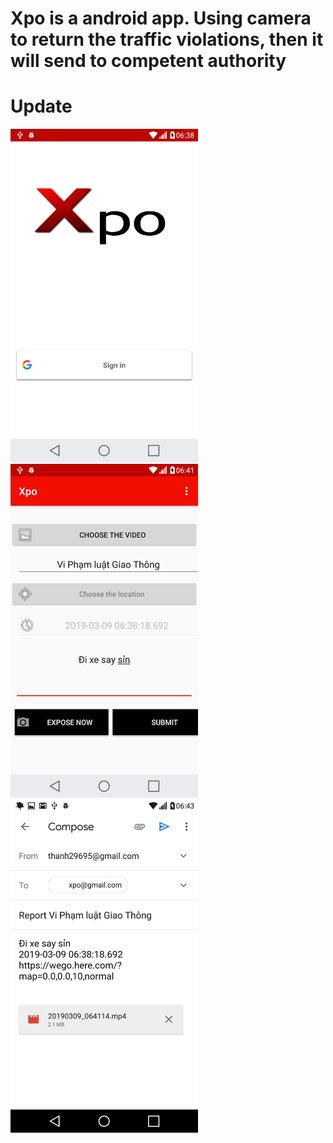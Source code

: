 # Xpo is a android app. Using camera to return the traffic violations, then it will send to competent authority
# Update
<p float="left">
  <img src="/xpo_login.png" width="300" />
  <img src="/xpo_main.png" width="300" /> 
  <img src="/xpo_email.png" width="300" />
</p> 
